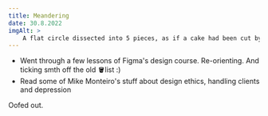 ```yaml
---
title: Meandering
date: 30.8.2022
imgAlt: >
    A flat circle dissected into 5 pieces, as if a cake had been cut by an excentric person. All pieces run together in the middle though. Each one has a different color from a palette of cool blues, running into green. Text: 100 Days of Design, Day 22.
---
```


-   Went through a few lessons of Figma's design course. Re-orienting. And ticking smth off the old 🪣list :)
-   Read some of Mike Monteiro's stuff about design ethics, handling clients and depression

Oofed out.
